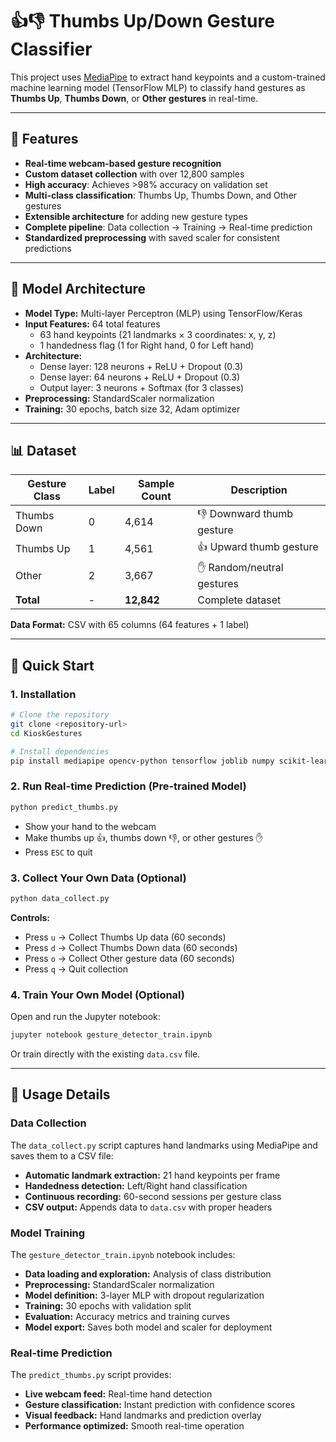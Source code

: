 # 👍👎 Thumbs Up/Down Gesture Classifier

This project uses [MediaPipe](https://google.github.io/mediapipe/) to extract hand keypoints and a custom-trained machine learning model (TensorFlow MLP) to classify hand gestures as **Thumbs Up**, **Thumbs Down**, or **Other gestures** in real-time.

---

## 📌 Features

- **Real-time webcam-based gesture recognition**
- **Custom dataset collection** with over 12,800 samples
- **High accuracy**: Achieves >98% accuracy on validation set
- **Multi-class classification**: Thumbs Up, Thumbs Down, and Other gestures
- **Extensible architecture** for adding new gesture types
- **Complete pipeline**: Data collection → Training → Real-time prediction
- **Standardized preprocessing** with saved scaler for consistent predictions

---

## 🧠 Model Architecture

- **Model Type:** Multi-layer Perceptron (MLP) using TensorFlow/Keras
- **Input Features:** 64 total features
  - 63 hand keypoints (21 landmarks × 3 coordinates: x, y, z)
  - 1 handedness flag (1 for Right hand, 0 for Left hand)
- **Architecture:**
  - Dense layer: 128 neurons + ReLU + Dropout (0.3)
  - Dense layer: 64 neurons + ReLU + Dropout (0.3)
  - Output layer: 3 neurons + Softmax (for 3 classes)
- **Preprocessing:** StandardScaler normalization
- **Training:** 30 epochs, batch size 32, Adam optimizer

---

## 📊 Dataset

| Gesture Class | Label | Sample Count | Description |
|---------------|-------|--------------|-------------|
| Thumbs Down   | 0     | 4,614        | 👎 Downward thumb gesture |
| Thumbs Up     | 1     | 4,561        | 👍 Upward thumb gesture |
| Other         | 2     | 3,667        | ✋ Random/neutral gestures |
| **Total**     | -     | **12,842**   | Complete dataset |

**Data Format:** CSV with 65 columns (64 features + 1 label)

---

## 🚀 Quick Start

### 1. Installation

```bash
# Clone the repository
git clone <repository-url>
cd KioskGestures

# Install dependencies
pip install mediapipe opencv-python tensorflow joblib numpy scikit-learn matplotlib pandas
```

### 2. Run Real-time Prediction (Pre-trained Model)

```bash
python predict_thumbs.py
```

- Show your hand to the webcam
- Make thumbs up 👍, thumbs down 👎, or other gestures ✋
- Press `ESC` to quit

### 3. Collect Your Own Data (Optional)

```bash
python data_collect.py
```

**Controls:**
- Press `u` → Collect Thumbs Up data (60 seconds)
- Press `d` → Collect Thumbs Down data (60 seconds)  
- Press `o` → Collect Other gesture data (60 seconds)
- Press `q` → Quit collection

### 4. Train Your Own Model (Optional)

Open and run the Jupyter notebook:
```bash
jupyter notebook gesture_detector_train.ipynb
```

Or train directly with the existing `data.csv` file.


---

## 🔧 Usage Details

### Data Collection

The `data_collect.py` script captures hand landmarks using MediaPipe and saves them to a CSV file:

- **Automatic landmark extraction:** 21 hand keypoints per frame
- **Handedness detection:** Left/Right hand classification
- **Continuous recording:** 60-second sessions per gesture class
- **CSV output:** Appends data to `data.csv` with proper headers

### Model Training

The `gesture_detector_train.ipynb` notebook includes:

- **Data loading and exploration:** Analysis of class distribution
- **Preprocessing:** StandardScaler normalization
- **Model definition:** 3-layer MLP with dropout regularization
- **Training:** 30 epochs with validation split
- **Evaluation:** Accuracy metrics and training curves
- **Model export:** Saves both model and scaler for deployment

### Real-time Prediction

The `predict_thumbs.py` script provides:

- **Live webcam feed:** Real-time hand detection
- **Gesture classification:** Instant prediction with confidence scores
- **Visual feedback:** Hand landmarks and prediction overlay
- **Performance optimized:** Smooth real-time operation